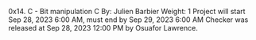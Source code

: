 0x14. C - Bit manipulation
C
 By: Julien Barbier
 Weight: 1
 Project will start Sep 28, 2023 6:00 AM, must end by Sep 29, 2023 6:00 AM
 Checker was released at Sep 28, 2023 12:00 PM
by Osuafor Lawrence.
